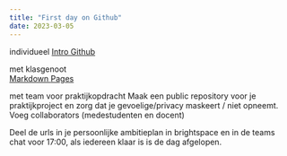 ```yaml
---
title: "First day on Github"
date: 2023-03-05
---
```


individueel 
<a href="https://github.com/skills/introduction-to-github"> Intro Github </a>  

met klasgenoot  
<a href="https://github.com/skills/introduction-to-github"> Markdown </a> 
<a href="https://github.com/skills/github-pages"> Pages </a> 

met team voor praktijkopdracht
Maak een public repository voor je praktijkproject en zorg dat je gevoelige/privacy maskeert / niet opneemt.
Voeg collaborators (medestudenten en docent)

Deel de urls in je persoonlijke ambitieplan in brightspace en in de teams chat voor 17:00, als iedereen klaar is is de dag afgelopen.
